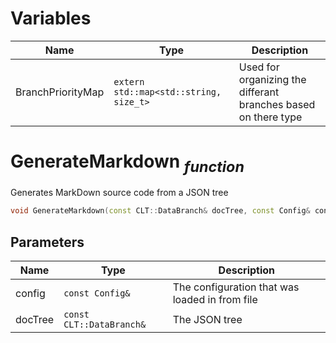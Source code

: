 # Variables
| Name              | Type                                   | Description                                                    |
|-------------------|----------------------------------------|----------------------------------------------------------------|
| BranchPriorityMap | `extern std::map<std::string, size_t>` | Used for organizing the differant branches based on there type |
# GenerateMarkdown <sub>*function*</sub>
Generates MarkDown source code from a JSON tree
```cpp
void GenerateMarkdown(const CLT::DataBranch& docTree, const Config& config)
```
## Parameters
| Name    | Type                     | Description                                    |
|---------|--------------------------|------------------------------------------------|
| config  | `const Config&`          | The configuration that was loaded in from file |
| docTree | `const CLT::DataBranch&` | The JSON tree                                  |

